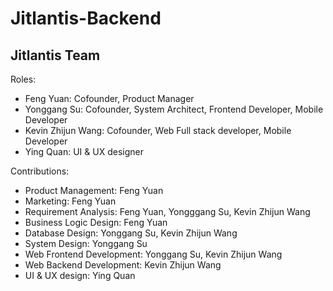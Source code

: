 # Jitlantis-Backend

## Jitlantis Team
Roles:
- Feng Yuan: Cofounder, Product Manager
- Yonggang Su: Cofounder, System Architect, Frontend Developer, Mobile Developer
- Kevin Zhijun Wang: Cofounder, Web Full stack developer, Mobile Developer
- Ying Quan: UI & UX designer

Contributions:
- Product Management: Feng Yuan
- Marketing: Feng Yuan
- Requirement Analysis: Feng Yuan, Yongggang Su, Kevin Zhijun Wang
- Business Logic Design: Feng Yuan
- Database Design: Yonggang Su, Kevin Zhijun Wang
- System Design: Yonggang Su
- Web Frontend Development: Yonggang Su, Kevin Zhijun Wang
- Web Backend Development: Kevin Zhijun Wang
- UI & UX design: Ying Quan
